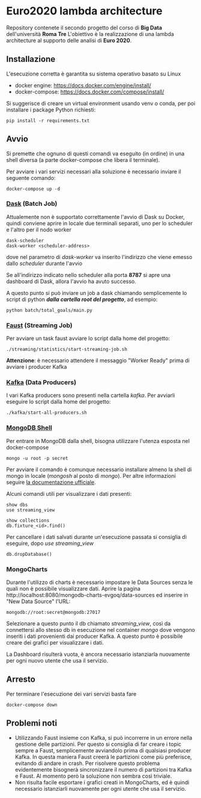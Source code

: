 # Euro2020 lambda architecture

Repository contenete il secondo progetto del corso di **Big Data** dell'università **Roma Tre**
L'obiettivo è la realizzazione di una lambda architecture al supporto delle analisi di **Euro 2020**.

## Installazione
L'esecuzione corretta è garantita su sistema operativo basato su Linux

- docker engine: https://docs.docker.com/engine/install/ 
- docker-compose: https://docs.docker.com/compose/install/

Si suggerisce di creare un virtual environment usando venv o conda, per poi installare i package Python richiesti:

    pip install -r requirements.txt

## Avvio

Si premette che ognuno di questi comandi va eseguito (in ordine) in una shell diversa (a parte docker-compose che libera il terminale).

Per avviare i vari servizi necessari alla soluzione è necessario inviare il seguente comando:

    docker-compose up -d

### [Dask](https://docs.dask.org/en/latest/) (Batch Job)

Attualemente non è supportato correttamente l'avvio di Dask su Docker, quindi conviene aprire in locale due terminali separati, uno per lo scheduler e l'altro per il nodo worker

    dask-scheduler
    dask-worker <scheduler-address>

dove nel parametro di *dask-worker* va inserito l'indirizzo che viene emesso dallo *scheduler* durante l'avvio

Se all'indirizzo indicato nello scheduler alla porta **8787** si apre una dashboard di Dask, allora l'avvio ha avuto successo.

A questo punto si può inviare un job a dask chiamando semplicemente lo script di python ***dalla cartella root del progetto***, ad esempio:

    python batch/total_goals/main.py

### [Faust](https://faust.readthedocs.io/en/latest/) (Streaming Job)

Per avviare un task faust avviare lo script dalla home del progetto:

    ./streaming/statistics/start-streaming-job.sh

**Attenzione**: è necessario attendere il messaggio "Worker Ready" prima di avviare i producer Kafka

### [Kafka](https://kafka.apache.org/intro) (Data Producers)

I vari Kafka producers sono presenti nella cartella *kafka*. Per avviarli eseguire lo script dalla home del progetto:

    ./kafka/start-all-producers.sh

### [MongoDB Shell](https://docs.mongodb.com/mongodb-shell/run-commands/)

Per entrare in MongoDB dalla shell, bisogna utilizzare l'utenza esposta nel docker-compose

    mongo -u root -p secret

Per avviare il comando è comunque necessario installare almeno la shell di mongo in locale (*mongosh* al posto di *mongo*). Per altre informazioni seguire [la documentazione ufficiale](https://docs.mongodb.com/mongodb-shell/install/#std-label-mdb-shell-install).

Alcuni comandi utili per visualizzare i dati presenti:

    show dbs
    use streaming_view
    
    show collections
    db.fixture_<id>.find()

Per cancellare i dati salvati durante un'esecuzione passata si consiglia di eseguire, dopo *use streaming_view*

    db.dropDatabase()

### MongoCharts

Durante l'utilizzo di charts è necessario impostare le Data Sources senza le quali non è possibile visualizzare dati. Aprire la pagina http://localhost:8080/mongodb-charts-evgoq/data-sources ed inserire in "New Data Source" l'URL:

    mongodb://root:secret@mongodb:27017

Selezionare a questo punto il db chiamato *streaming_view*, così da connettersi allo stesso db in esecuzione nel container *mongo* dove vengono inseriti i dati provenienti dai producer Kafka. A questo punto è possibile creare dei grafici per visualizzare i dati.  

La Dashboard risulterà vuota, è ancora necessario istanziarla nuovamente per ogni nuovo utente che usa il servizio.

## Arresto

Per terminare l'esecuzione dei vari servizi basta fare

    docker-compose down

## Problemi noti

- Utilizzando Faust insieme con Kafka, si può incorrerre in un errore nella gestione delle partizioni.
Per questo si consiglia di far creare i topic sempre a Faust, semplicemente avviandolo prima di qualsiasi producer Kafka.
In questa maniera Faust creerà le partizioni come più preferisce, evitando di andare in crash.
Per risolvere questo problema evidentemente bisognerà sincronizzare il numero di partizioni tra Kafka e Faust. Al momento però la soluzione non sembra così triviale.
- Non risulta facile esportare i grafici creati in MongoCharts, ed è quindi necessario istanziarli nuovamente per ogni utente che usa il servizio.